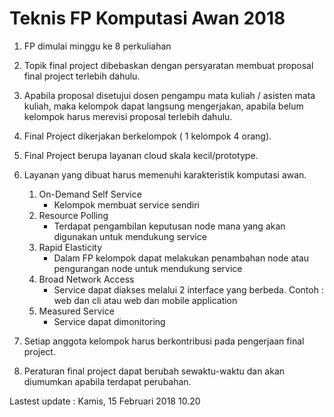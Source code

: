 # Teknis FP Komputasi Awan 2018
1. FP dimulai minggu ke 8 perkuliahan
2. Topik final project dibebaskan dengan persyaratan membuat proposal final project terlebih dahulu.

3. Apabila proposal disetujui dosen pengampu mata kuliah / asisten mata kuliah, maka kelompok dapat langsung mengerjakan, apabila belum kelompok harus merevisi proposal terlebih dahulu.

4. Final Project dikerjakan berkelompok ( 1 kelompok 4 orang).
5. Final Project berupa layanan cloud skala kecil/prototype.
6. Layanan yang dibuat harus memenuhi karakteristik komputasi awan.
	1. On-Demand Self Service
		- Kelompok membuat service sendiri
	2. Resource Polling
		- Terdapat pengambilan keputusan node mana yang akan digunakan untuk mendukung service
	3. Rapid Elasticity
		- Dalam FP kelompok dapat melakukan penambahan node atau pengurangan node untuk mendukung service
	4. Broad Network Access
		- Service dapat diakses melalui 2 interface yang berbeda. Contoh : web dan cli atau web dan mobile application
	5. Measured Service
		- Service dapat dimonitoring

7. Setiap anggota kelompok harus berkontribusi pada pengerjaan final project.
8. Peraturan final project  dapat berubah sewaktu-waktu dan akan diumumkan apabila terdapat perubahan.


Lastest update : Kamis, 15 Februari 2018 10.20